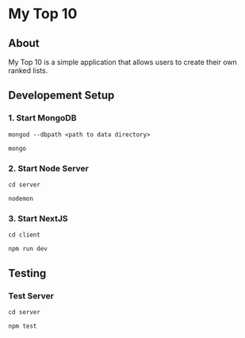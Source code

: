 # My Top 10

## About
My Top 10 is a simple application that allows users to create their own ranked lists.

## Developement Setup

### 1. Start MongoDB

`mongod --dbpath <path to data directory>`

`mongo`

### 2. Start Node Server

`cd server`

`nodemon`

### 3. Start NextJS

`cd client`

`npm run dev`

## Testing

### Test Server

`cd server`

`npm test`